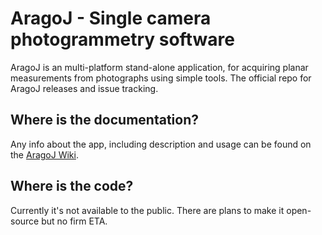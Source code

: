 # AragoJ - Single camera photogrammetry software

AragoJ is an multi-platform stand-alone application, for acquiring planar measurements from photographs using simple tools.
The official repo for AragoJ releases and issue tracking.

## Where is the documentation?
Any info about the app, including description and usage can be found on the [AragoJ Wiki](../../wiki).

## Where is the code?
Currently it's not available to the public. There are plans to make it open-source but no firm ETA.



